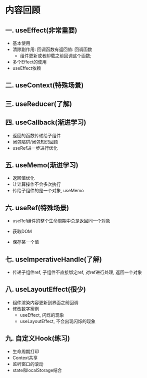 # 内容回顾

## 一. useEffect(非常重要)

* 基本使用
* 清除副作用: 回调函数有返回值: 回调函数
  * 组件更新或者卸载之前回调这个函数;
* 多个Effect的使用
* useEffect依赖







## 二. useContext(特殊场景)





## 三. useReducer(了解)





## 四. useCallback(渐进学习)

* 返回的函数传递给子组件
* 闭包陷阱/闭包知识回顾
* useRef进一步进行优化





## 五. useMemo(渐进学习)

* 返回值优化
* 让计算操作不会多次执行
* 传给子组件的是一个对象, useMemo





## 六. useRef(特殊场景)

* useRef组件的整个生命周期中总是返回同一个对象

* 获取DOM
* 保存某一个值





## 七. useImperativeHandle(了解)

* 传递子组件ref, 子组件不直接绑定ref, 对ref进行处理, 返回一个对象





## 八. useLayoutEffect(很少)

* 组件渲染内容更新到界面之前回调
* 修改数字案例
  * useEffect, 闪烁的现象
  * useLayoutEffect, 不会出现闪烁的现象





## 九. 自定义Hook(练习)

* 生命周期打印
* Context共享
* 监听窗口的滚动
* state和localStorage结合







